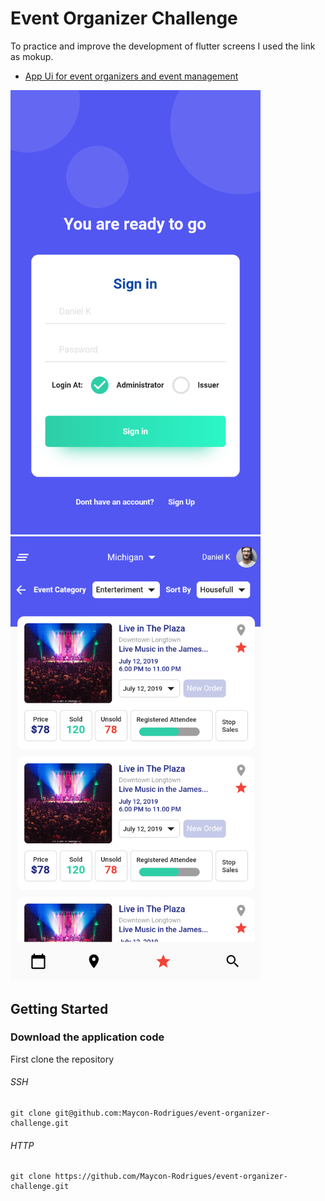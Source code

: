 # Event Organizer Challenge

To practice and improve the development of flutter screens I used the link as mokup.
- [App Ui for event organizers and event management](https://www.behance.net/gallery/75820323/App-Ui-for-event-organizers-and-event-management)

<img src="https://github.com/Maycon-Rodrigues/event-organizer-challenge/blob/master/Screenshot1.png" width="400"/>
<img src="https://github.com/Maycon-Rodrigues/event-organizer-challenge/blob/master/Screenshot2.png" width="400"/>

## Getting Started

### Download the application code

First clone the repository

###### SSH

```
git clone git@github.com:Maycon-Rodrigues/event-organizer-challenge.git
```

###### HTTP

```
git clone https://github.com/Maycon-Rodrigues/event-organizer-challenge.git
```

